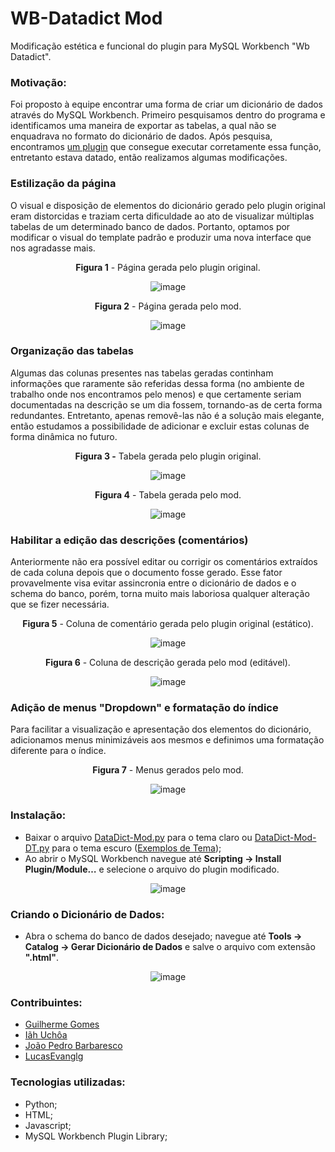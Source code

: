 # **WB-Datadict Mod**
Modificação estética e funcional do plugin para MySQL Workbench "Wb Datadict".


### **Motivação:**

Foi proposto à equipe encontrar uma forma de criar um dicionário de dados através do MySQL Workbench. Primeiro pesquisamos dentro do programa e identificamos uma maneira de exportar as tabelas, a qual não se enquadrava no formato do dicionário de dados. Após pesquisa, encontramos <a href="https://gitlab.com/luis-felipe/wb-datadict">um plugin</a> que consegue executar corretamente essa função, entretanto estava datado, então realizamos algumas modificações.


<!-- ### **Plugin Original:**

Observamos que o plugin original não supria os requisitos propostos, pois as tabelas estavam desorganizadas, o campo de comentário não era editável, o índice era de difícil leitura e a compreensão do banco era complexa devido à grande extensão da página.


### **Modificações:**

I) Tradução para português;

II) Estilização da página;

III) Organização das tabelas;

IV) Habilitar a edição das descrições (comentários);

V) Adição de menus "Dropdown" e formatação do índice.
 -->

### **Estilização da página**

O visual e disposição de elementos do dicionário gerado pelo plugin original eram distorcidas e traziam certa dificuldade ao ato de visualizar múltiplas tabelas de um determinado banco de dados. Portanto, optamos por modificar o visual do template padrão e produzir uma nova interface que nos agradasse mais.

<div align="center">
  
**Figura 1** - Página gerada pelo plugin original. 

![image](https://user-images.githubusercontent.com/84246094/134051416-7b7e600d-c7bb-483d-a86e-8cedb1461431.png)

**Figura 2** - Página gerada pelo mod.
  
![image](https://user-images.githubusercontent.com/84246094/136258715-9dbc1af1-b3c5-4bd8-9973-9245b5f515ca.png)

</div>


### **Organização das tabelas**

Algumas das colunas presentes nas tabelas geradas continham informações que raramente são referidas dessa forma (no ambiente de trabalho onde nos encontramos pelo menos) e que certamente seriam documentadas na descrição se um dia fossem, tornando-as de certa forma redundantes. Entretanto, apenas removê-las não é a solução mais elegante, então estudamos a possibilidade de adicionar e excluir estas colunas de forma dinâmica no futuro.

<div align="center">

**Figura 3 -** Tabela gerada pelo plugin original.
  
![image](https://user-images.githubusercontent.com/84246094/134051824-0254e966-2699-416b-a01c-775e24c04127.png)

**Figura 4** - Tabela gerada pelo mod. 
  
![image](https://user-images.githubusercontent.com/84246094/136258887-c7276d1e-40e2-46e9-8015-583d36ef28bc.png)
  
</div>


### **Habilitar a edição das descrições (comentários)**

Anteriormente não era possível editar ou corrigir os comentários extraídos de cada coluna depois que o documento fosse gerado. Esse fator provavelmente visa evitar assincronia entre o dicionário de dados e o schema do banco, porém, torna muito mais laboriosa qualquer alteração que se fizer necessária.

<div align="center">

**Figura 5** - Coluna de comentário gerada pelo plugin original (estático).

![image](https://user-images.githubusercontent.com/84246094/134052404-ba7e2911-b8a8-492b-9c47-3f0c104b2d16.png)

**Figura 6** - Coluna de descrição gerada pelo mod (editável).

![image](https://user-images.githubusercontent.com/84246094/136259297-c24c5708-65a6-4161-bd25-0b86d12a633e.png)
  
</div> 


### **Adição de menus "Dropdown" e formatação do índice**

Para facilitar a visualização e apresentação dos elementos do dicionário, adicionamos menus minimizáveis aos mesmos e definimos uma formatação diferente para o índice.

<div align="center">
  
**Figura 7** - Menus gerados pelo mod.

![image](https://user-images.githubusercontent.com/84246094/136259500-0ed70057-b8d3-44e8-9cdd-0e96c2b35d42.png)

</div>  


### **Instalação:**

- Baixar o arquivo <a href="https://github.com/Iah-Uch/WB-DataDict-Mod/blob/main/DataDict-Mod.py">DataDict-Mod.py</a> para o tema claro ou <a href="https://github.com/Iah-Uch/DataDict-Mod/blob/main/DataDict-Mod-DT.py">DataDict-Mod-DT.py</a> para o tema escuro (<a href="https://github.com/Iah-Uch/DataDict-Mod/tree/main/Exemplos">Exemplos de Tema</a>);
- Ao abrir o MySQL Workbench navegue até **Scripting → Install Plugin/Module…** e selecione o arquivo do plugin modificado.

<div align="center">
  
![image](https://user-images.githubusercontent.com/84246094/134054621-f3ad05f7-f5a8-4474-b9d8-ce8c9133ecf8.png)

</div>    
  
  
### **Criando o Dicionário de Dados:**

- Abra o schema do banco de dados desejado; navegue até **Tools → Catalog → Gerar Dicionário de Dados** e salve o arquivo com extensão **".html"**.

<div align="center"> 
  
![image](https://user-images.githubusercontent.com/84246094/136260519-c87e92ac-700c-4553-b240-7b964cf2d692.png)

</div>    


### **Contribuintes:**
- <a href="https://github.com/oguialmeida">Guilherme Gomes</a>
- <a href="https://github.com/Iah-Uch">Iãh Uchôa</a>
- <a href="https://github.com/JP-Barbaresco">João Pedro Barbaresco</a>
- <a href="https://github.com/LucasEvanglg">LucasEvanglg</a>


### **Tecnologias utilizadas:**

- Python;
- HTML;
- Javascript;
- MySQL Workbench Plugin Library;
